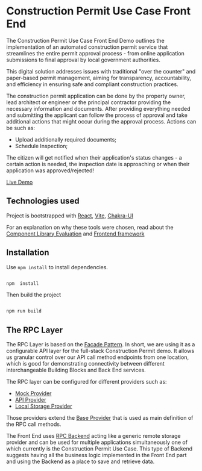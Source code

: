 
# Construction Permit Use Case Front End

The Construction Permit Use Case Front End Demo outlines the implementation of an automated construction permit service that streamlines the entire permit approval process - from online application submissions to final approval by local government authorities.

This digital solution addresses issues with traditional "over the counter" and paper-based permit management, aiming for transparency, accountability, and efficiency in ensuring safe and compliant construction practices.

The construction permit application can be done by the property owner, lead architect or engineer or the principal contractor providing the necessary information and documents. After providing everything needed and submitting the applicant can follow the process of approval and take additional actions that might occur during the approval process. Actions can be such as:

 - Upload additionally required documents;
 - Schedule Inspection;

 The citizen will get notified when their application's status changes - a certain action is needed, the inspection date is approaching or when their application was approved/rejected!

 [Live Demo](http://bp.playground.sandbox-playground.com)

 ## Technologies used

Project is bootstrapped with [React](https://react.dev/), [Vite](https://vitejs.dev/), [Chakra-UI](https://chakra-ui.com/)

For an explanation on why these tools were chosen, read about the [Component Library Evaluation](https://govstack-global.atlassian.net/wiki/spaces/DEMO/pages/96043009/Component+Library+Evaluation) and [Frontend framework](https://govstack-global.atlassian.net/wiki/spaces/DEMO/pages/95912054/Frontend+Framework)

## Installation

Use `npm install` to install dependencies.

```bash

npm  install

```
Then build the project

```bash

npm run build

```

## The RPC Layer
The RPC Layer is based on the [Facade Pattern](https://en.wikipedia.org/wiki/Facade_pattern). In short, we are using it as a configurable API layer for the full-stack Construction Permit demo. It allows us granular control over our API call method endpoints from one location, which is good for demonstrating connectivity between different interchangeable Building Blocks and Back End services.

The RPC layer can be configured for different providers such as:
- [Mock Provider](./../src/rpc/MockProvider.ts)
- [API Provider](./../src/rpc/APIProvider.ts)
- [Local Storage Provider](./../src/rpc/StorageProvider/StorageProvider.ts)

Those providers extend the [Base Provider](./../src/rpc/BaseProvider.ts) that is used as main definition of the RPC call methods.

The Front End uses [RPC Backend](https://github.com/GovStackWorkingGroup/sandbox-app-rpc-backend) acting like a generic remote storage provider and can be used for multiple applications simultaneously one of which currently is the Construction Permit Use Case.
This type of Backend suggests having all the business logic implemented in the Front End part and using the Backend as a place to save and retrieve data.





